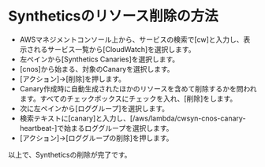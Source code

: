 # Syntheticsのリソース削除の方法

- AWSマネジメントコンソール上から、サービスの検索で[cw]と入力し、表示されるサービス一覧から[CloudWatch]を選択します。
- 左ペインから[Synthetics Canaries]を選択します。
- [cnos]から始まる、対象のCanaryを選択します。
- [アクション]→[削除]を押します。
- Canary作成時に自動生成されたほかのリソースを含めて削除するかを問われます。すべてのチェックボックスにチェックを入れ、[削除]をします。
- 次に左ペインから[ロググループ]を選択します。
- 検索テキストに[canary]と入力し、[/aws/lambda/cwsyn-cnos-canary-heartbeat-]で始まるロググループを選択します。
- [アクション]→[ロググループの削除]を押します。
 
以上で、Syntheticsの削除が完了です。
